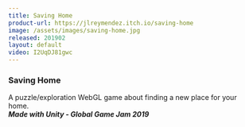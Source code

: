 ```yaml
---
title: Saving Home
product-url: https://jlreymendez.itch.io/saving-home
image: /assets/images/saving-home.jpg
released: 201902
layout: default
video: I2UqDJ81gwc
---
```


### Saving Home

A puzzle/exploration WebGL game about finding a new place for your home. <br>
***Made with Unity - Global Game Jam 2019***
